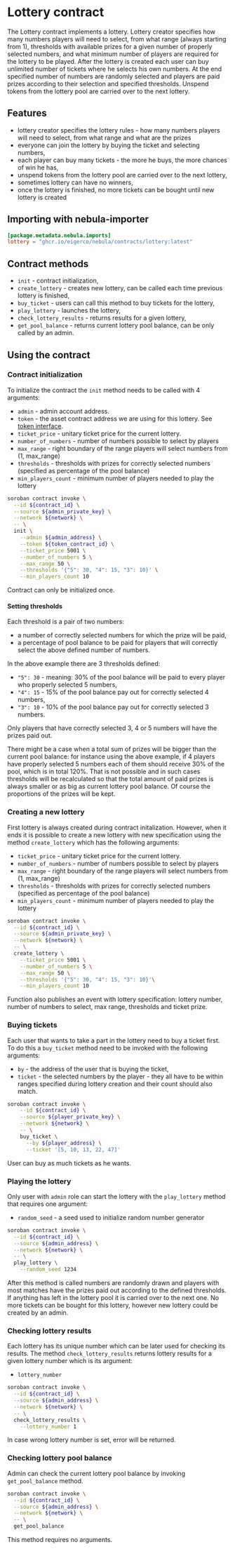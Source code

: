 # Lottery contract

The Lottery contract implements a lottery. Lottery creator specifies how many numbers players will need to select, from what range (always starting from 1), thresholds with available prizes for a given number of properly selected numbers, and what minimum number of players are required for the lottery to be played. After the lottery is created each user can buy unlimited number of tickets where he selects his own numbers. At the end specified number of numbers are randomly selected and players are paid prizes according to their selection and specified thresholds. Unspend tokens from the lottery pool are carried over to the next lottery.

## Features

* lottery creator specifies the lottery rules - how many numbers players will need to select, from what range and what are the prizes
* everyone can join the lottery by buying the ticket and selecting numbers,
* each player can buy many tickets - the more he buys, the more chances of win he has,
* unspend tokens from the lottery pool are carried over to the next lottery,
* sometimes lottery can have no winners,
* once the lottery is finished, no more tickets can be bought until new lottery is created


## Importing with nebula-importer

````toml
[package.metadata.nebula.imports]
lottery = "ghcr.io/eigerco/nebula/contracts/lottery:latest"
````

## Contract methods

* `init` - contract initialization,
* `create_lottery` - creates new lottery, can be called each time previous lottery is finished,
* `buy_ticket` - users can call this method to buy tickets for the lottery,
* `play_lottery` - launches the lottery,
* `check_lottery_results` - returns results for a given lottery,
* `get_pool_balance` - returns current lottery pool balance, can be only called by an admin.

## Using the contract

### Contract initialization

To initialize the contract the `init` method needs to be called with 4 arguments:
* `admin` - admin account address.
* `token` - the asset contract address we are using for this lottery. See [token interface](https://soroban.stellar.org/docs/reference/interfaces/token-interface).
* `ticket_price` - unitary ticket price for the current lottery.
* `number_of_numbers` - number of numbers possible to select by players
* `max_range` - right boundary of the range players will select numbers from (1, max_range)
* `thresholds` - thresholds with prizes for correctly selected numbers (specified as percentage of the pool balance)
* `min_players_count` - minimum number of players needed to play the lottery

```bash
soroban contract invoke \
  --id ${contract_id} \
  --source ${admin_private_key} \
  --network ${network} \
  -- \
  init \
    --admin ${admin_address} \
    --token ${token_contract_id} \
    --ticket_price 5001 \
    --number_of_numbers 5 \
    --max_range 50 \
    --thresholds '{"5": 30, "4": 15, "3": 10}' \
    --min_players_count 10
```
Contract can only be initialized once.

#### Setting thresholds

Each threshold is a pair of two numbers:
* a number of correctly selected numbers for which the prize will be paid,
* a percentage of pool balance to be paid for players that will correctly select the above defined number of numbers.

In the above example there are 3 thresholds defined:
* `"5": 30` - meaning: 30% of the pool balance will be paid to every player who properly selected 5 numbers,
* `"4": 15` - 15% of the pool balance pay out for correctly selected 4 numbers,
* `"3": 10` - 10% of the pool balance pay out for correctly selected 3 numbers.

Only players that have correctly selected 3, 4 or 5 numbers will have the prizes paid out.

There might be a case when a total sum of prizes will be bigger than the current pool balance: for instance using the above example, if 4 players have properly selected 5 numbers each of them should receive 30% of the pool, which is in total 120%. That is not possible and in such cases thresholds will be recalculated so that the total amount of paid prizes is always smaller or as big as current lottery pool balance. Of course the proportions of the prizes will be kept.

### Creating a new lottery

First lottery is always created during contract initalization. However, when it ends it is possible to create a new lottery with new specification using the method `create_lottery` which has the following arguments:
* `ticket_price` - unitary ticket price for the current lottery.
* `number_of_numbers` - number of numbers possible to select by players
* `max_range` - right boundary of the range players will select numbers from (1, max_range)
* `thresholds` - thresholds with prizes for correctly selected numbers (specified as percentage of the pool balance)
* `min_players_count` - minimum number of players needed to play the lottery

```bash
soroban contract invoke \
  --id ${contract_id} \
  --source ${admin_private_key} \
  --network ${network} \
  -- \
  create_lottery \
    --ticket_price 5001 \
    --number_of_numbers 5 \
    --max_range 50 \
    --thresholds '{"5": 30, "4": 15, "3": 10}'\
    --min_players_count 10
```
Function also publishes an event with lottery specification: lottery number, number of numbers to select, max range, thresholds and ticket prize.

### Buying tickets

Each user that wants to take a part in the lottery need to buy a ticket first. To do this a `buy_ticket` method need to be invoked with the following arguments:
* `by` - the address of the user that is buying the ticket,
* `ticket` - the selected numbers by the player - they all have to be within ranges specified during lottery creation and their count should also match.


```bash
soroban contract invoke \
    --id ${contract_id} \
    --source ${player_private_key} \
    --network ${network} \
    -- \
    buy_ticket \
      --by ${player_address} \
      --ticket '[5, 10, 13, 22, 47]'
```
User can buy as much tickets as he wants.

### Playing the lottery

Only user with `admin` role can start the lottery with the `play_lottery` method that requires one argument:
* `random_seed` - a seed used to initialize random number generator

```bash
soroban contract invoke \
  --id ${contract_id} \
  --source ${admin_address} \
  --network ${network} \
  -- \
  play_lottery \
    --random_seed 1234
```
After this method is called numbers are randomly drawn and players with most matches have the prizes paid out according to the defined thresholds. If anything has left in the lottery pool it is carried over to the next one. No more tickets can be bought for this lottery, however new lottery could be created by an admin.

### Checking lottery results

Each lottery has its unique number which can be later used for checking its results. The method `check_lottery_results` returns lottery results for a given lottery number which is its argument:
* `lottery_number`

```bash
soroban contract invoke \
  --id ${contract_id} \
  --source ${admin_address} \
  --network ${network} \
  -- \
  check_lottery_results \
    --lottery_number 1
```
In case wrong lottery number is set, error will be returned.

### Checking lottery pool balance

Admin can check the current lottery pool balance by invoking `get_pool_balance` method.
```bash
soroban contract invoke \
  --id ${contract_id} \
  --source ${admin_address} \
  --network ${network} \
  -- \
  get_pool_balance
```
This method requires no arguments.
